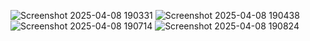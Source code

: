 ![Screenshot 2025-04-08 190331](https://github.com/user-attachments/assets/1bc673ad-8853-4bc3-a6a1-e7bea9cd1aef)
![Screenshot 2025-04-08 190438](https://github.com/user-attachments/assets/d734f3d9-6a4a-45cd-b2cc-ff8bea9b0449)
![Screenshot 2025-04-08 190714](https://github.com/user-attachments/assets/b877f958-905b-4389-8652-e6100459381a)
![Screenshot 2025-04-08 190824](https://github.com/user-attachments/assets/9b9b435b-77f5-4215-b91b-535593766603)
